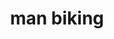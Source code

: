 ---
layout: smileys&emotion
title: man biking
emoji: man_biking
permalink: 🚴‍♂️.html
image: assets/img/3moji/man_biking.png
---